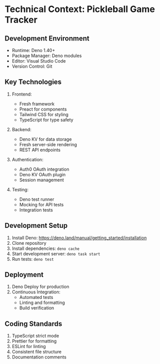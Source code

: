 # Technical Context: Pickleball Game Tracker

## Development Environment
- Runtime: Deno 1.40+
- Package Manager: Deno modules
- Editor: Visual Studio Code
- Version Control: Git

## Key Technologies
1. Frontend:
   - Fresh framework
   - Preact for components
   - Tailwind CSS for styling
   - TypeScript for type safety

2. Backend:
   - Deno KV for data storage
   - Fresh server-side rendering
   - REST API endpoints

3. Authentication:
   - Auth0 OAuth integration
   - Deno KV OAuth plugin
   - Session management

4. Testing:
   - Deno test runner
   - Mocking for API tests
   - Integration tests

## Development Setup
1. Install Deno: https://deno.land/manual/getting_started/installation
2. Clone repository
3. Install dependencies: `deno cache`
4. Start development server: `deno task start`
5. Run tests: `deno test`

## Deployment
1. Deno Deploy for production
2. Continuous Integration:
   - Automated tests
   - Linting and formatting
   - Build verification

## Coding Standards
1. TypeScript strict mode
2. Prettier for formatting
3. ESLint for linting
4. Consistent file structure
5. Documentation comments
